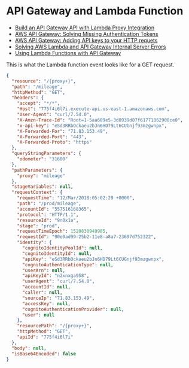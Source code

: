 # API Gateway and Lambda Function 

* [Build an API Gateway API with Lambda Proxy Integration](https://docs.aws.amazon.com/apigateway/latest/developerguide/api-gateway-create-api-as-simple-proxy-for-lambda.html)
* [AWS API Gateway: Solving Missing Authentication Tokens](http://www.awslessons.com/2017/aws-api-gateway-missing-authentication-token/)
* [AWS API Gateway: Adding API keys to your HTTP requets](http://www.awslessons.com/2017/aws-api-gateway-adding-apikey-requests/)
* [Solving AWS Lambda and API Gateway Internal Server Errors](http://www.awslessons.com/2017/lambda-api-gateway-internal-server-error/)
* [Using Lambda Functions with API Gateway](http://www.awslessons.com/2017/setting-up-lambda-with-api-gateway/)

This is what the Lambda function event looks like for a GET request.

```json
{
  "resource": "/{proxy+}",
  "path": "/mileage",
  "httpMethod": "GET",
  "headers": {
    "accept": "*/*",
    "Host": "775f4i6l7i.execute-api.us-east-1.amazonaws.com",
    "User-Agent": "curl/7.54.0",
    "X-Amzn-Trace-Id": "Root=1-5aa609e5-3d8939d07f61771862900ce0",
    "x-api-key": "eSd3RRbOckaeu2bJn6HD79Lt6CUGnjf93mzgwnpx",
    "X-Forwarded-For": "71.83.153.49",
    "X-Forwarded-Port": "443",
    "X-Forwarded-Proto": "https"
  },
  "queryStringParameters": {
    "odometer": "31600"
  },
  "pathParameters": {
    "proxy": "mileage"
  },
  "stageVariables": null,
  "requestContext": {
    "requestTime": "12/Mar/2018:05:02:29 +0000",
    "path": "/prod/mileage",
    "accountId": "557516168365",
    "protocol": "HTTP/1.1",
    "resourceId": "9n0x1a",
    "stage": "prod",
    "requestTimeEpoch": 1520830949985,
    "requestId": "90e0ad99-25b2-11e8-a8a7-23697d752322",
    "identity": {
      "cognitoIdentityPoolId": null,
      "cognitoIdentityId": null,
      "apiKey": "eSd3RRbOckaeu2bJn6HD79Lt6CUGnjf93mzgwnpx",
      "cognitoAuthenticationType": null,
      "userArn": null,
      "apiKeyId": "n2xnxga958",
      "userAgent": "curl/7.54.0",
      "accountId": null,
      "caller": null,
      "sourceIp": "71.83.153.49",
      "accessKey": null,
      "cognitoAuthenticationProvider": null,
      "user": null
    },
    "resourcePath": "/{proxy+}",
    "httpMethod": "GET",
    "apiId": "775f4i6l7i"
  },
  "body": null,
  "isBase64Encoded": false
}
```
